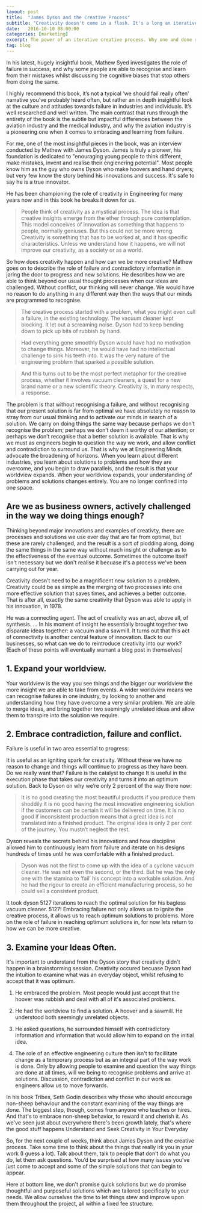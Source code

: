 ```yaml
---
layout: post
title:  "James Dyson and the Creative Process"
subtitle: "Creativity doesn't come in a flash. It's a long an iterative process."
date:   2016-10-10 08:00:00
categories: [marketing]
excerpt: The power of an iterative creative process. Why one and done rarely works and small iterative creation and improvement is the way forward. 
tag: blog
---
```


In his latest, hugely insightful book, Mathew Syed investigates the role of failure in success, and why some people are able to recognise and learn from their mistakes whilst discussing the cognitive biases that stop others from doing the same.

I highly recommend this book, it’s not a typical ‘we should fail really often’ narrative you’ve probably heard often, but rather an in depth insightful look at the culture and attitudes towards failure in industries and individuals. It’s well researched and well written. The main contrast that runs through the entirety of the book is the subtle but impactful differences between the aviation industry and the medical industry, and why the aviation industry is a pioneering one when it comes to embracing and learning from failure. 

For me, one of the most insightful pieces in the book, was an interview conducted by Mathew with James Dyson. James is truly a pioneer, his foundation is dedicated to "enouraging young people to think different, make mistakes, invent and realise their engienering potential". Most people know him as the guy who owns Dyson who make hoovers and hand dryers; but very few know the story behind his innovations and success. It's safe to say he is a true innovator.

He has been championing the role of creativity in Engineering for many years now and in this book he breaks it down for us.

> People think of creativity as a mystical process. The idea is that creative insights emerge from the ether through pure contemplation. This model conceives of innovation as something that happens to people, normally geniuses. But this could not be more wrong. Creativity is something that has to be worked at, and it has specific characteristics. Unless we understand how it happens, we will not improve our creativity, as a society or as a world.

So how does creativity happen and how can we be more creative? Mathew goes on to describe the role of failure and contradictory information in jaring the door to progress and new solutions. He describes how we are able to think beyond our usual thought processes when our ideas are challenged. Without conflict, our thinking will never change. We would have no reason to do anything in any different way then the ways that our minds are programmed to recognise.

> The creative process started with a problem, what you might even call a failure, in the existing technology. The vacuum cleaner kept blocking. It let out a screaming noise. Dyson had to keep bending down to pick up bits of rubbish by hand.

> Had everything gone smoothly Dyson would have had no motivation to change things. Moreover, he would have had no intellectual challenge to sink his teeth into. It was the very nature of the engineering problem that sparked a possible solution.

>And this turns out to be the most perfect metaphor for the creative process, whether it involves vacuum cleaners, a quest for a new brand name or a new scientific theory. Creativity is, in many respects, a response.

The problem is that without recognising a failure, and without recognising that our present solution is far from optimal we have absolutely no reason to stray from our usual thinking and to activate our minds in search of a solution. We carry on doing things the same way because perhaps we don’t recognise the problem; perhaps we don’t deem it worthy of our attention; or perhaps we don’t recognise that a better solution is available. That is why we must as engineers begin to question the way we work, and allow conflict and contradiction to surround us. That is why we at Engineering Minds advocate the broadening of horizons. When you learn about different industries, you learn about solutions to problems and how they are overcome, and you begin to draw parallels, and the result is that your worldview expands. When your worldview expands, your understanding of problems and solutions changes entirely. You are no longer confined into one space.  

## Are we as business owners, actively challenged in the way we doing things enough? 

Thinking beyond major innovations and examples of creativty, there are processes and solutions we use ever day that are far from optimal, but these are rarely challenged, and the result is a sort of plodding along, doing the same things in the same way without much insight or challenge as to the effectiveness of the eventual outcome. Sometimes the outcome itself isn't necessary but we don't realise it becuase it's a process we've been carrying out for year.

Creativity doesn’t need to be a magnificent new solution to a problem. Creativity could be as simple as the merging of two processes into one more effective solution that saves times, and achieves a better outcome. That is after all, exactly the same creativity that Dyson was able to apply in his innovation, in 1978.

He was a connecting agent. The act of creativity was an act, above all, of synthesis. … In his moment of insight he essentially brought together two disparate ideas together: a vacuum and a sawmill. It turns out that this act of connectivity is another central feature of innovation.
Back to our businesses, so what can we do to reintroduce creativity into our work? (Each of these points will eventually warrant a blog post in themselves)

## 1. Expand your worldview.

Your worldview is the way you see things and the bigger our worldview the more insight we are able to take from events. A wider worldview means we can recognise failures in one industry, by looking to another and understanding how they have overcome a very similar problem. We are able to merge ideas, and bring together two seemingly unrelated ideas and allow them to transpire into the solution we require.

## 2. Embrace contradiction, failure and conflict.

Failure is useful in two area essential to progress:

It is useful as an igniting spark for creativity.
Without these we have no reason to change and things will continue to progress as they have been. Do we really want that? Failure is the catalyst to change
It is useful in the execution phase that takes our creativity and turns it into an optimum solution. 
Back to Dyson on why we’re only 2 percent of the way there now:

>It is no good creating the most beautiful products if you produce them shoddily it is no good having the most innovative engineering solution if the customers can be certain it will be delivered on time. It is no good if inconsistent production means that a great idea is not translated into a finished product. The original idea is only 2 per cent of the journey. You mustn’t neglect the rest.

Dyson reveals the secrets behind his innovations and how discipline allowed him to continuously learn from failure and iterate on his designs hundreds of times until he was comfortable with a finished product.

>Dyson was not the first to come up with the idea of a cyclone vacuum cleaner. He was not even the second, or the third. But he was the only one with the stamina to ‘fail’ his concept into a workable solution. And he had the rigour to create an efficient manufacturing process, so he could sell a consistent product.

It took dyson 5127 iterations to reach the optimal solution for his bagless vacuum cleaner. 5127! Embracing failure not only allows us to ignite the creative process, it allows us to reach optimum solutions to problems. More on the role of failure in reaching optimum solutions in, for now lets return to how we can be more creative.

## 3. Examine your Ideas Often.

It's important to understand from the Dyson story that creativity didn't happen in a brainstorming session. Creativity occured becuase Dyson had the intuition to examine what was an everyday object, whilst refusing to accept that it was optimum.

1. He embraced the problem. Most people would just accept that the hoover was rubbish and deal with all of it's associated problems.

2. He had the worldview to find a solution. A hoover and a sawmill. He understood both seemingly unrelated objects.

3. He asked questions, he surrounded himself with contradictory information and information that would allow him to expand on the initial idea.

4. The role of an effective engineering culture then isn't to facillitate change as a temporary process but as an integral part of the way work is done. Only by allowing people to examine and question the way things are done at all times, will we being to recognise problems and arrive at solutions. Discussion, contradiction and conflict in our work as engineers allow us to move forwards.

In his book Tribes, Seth Godin describes why those who should encourage non-sheep behaviour and the constant examining of the way things are done. The biggest step, though, comes from anyone who teaches or hires. And that's to embrace non-sheep behavior, to reward it and cherish it. As we've seen just about everywhere there's been growth lately, that's where the good stuff happens
Understand and Seek Creativity in Your Everyday

So, for the next couple of weeks, think about James Dyson and the creative process. Take some time to think about the things that really irk you in your work (I guess a lot). Talk about them, talk to people that don’t do what you do, let them ask questions. You’d be surprised at how many issues you’ve just come to accept and some of the simple solutions that can begin to appear.

Here at bottom line, we don't promise quick solutions but we do promise thoughtful and purposeful solutions which are tailored specifically to your needs. We allow ourselves the time to let things stew and improve upon them throughout the project, all within a fixed fee structure. 
